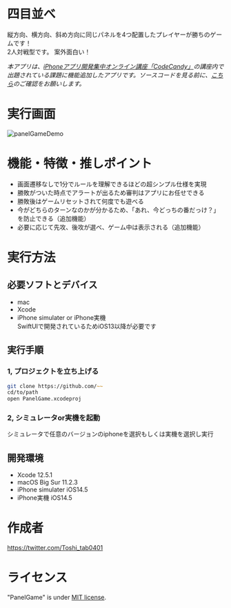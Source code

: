 # 四目並べ

縦方向、横方向、斜め方向に同じパネルを4つ配置したプレイヤーが勝ちのゲームです！  
2人対戦型です。
案外面白い！

*本アプリは、[iPhoneアプリ開発集中オンライン講座「CodeCandy」](https://code-candy.com/p/ios)の講座内で出題されている課題に機能追加したアプリです。ソースコードを見る前に、[こちら](https://code-candy.com/courses/ios/lectures/33267857)のご確認をお願いします。*

# 実行画面
![panelGameDemo](https://user-images.githubusercontent.com/80573353/127998407-e46a45e3-5b2a-4cdd-ac18-c9415aaaa148.GIF)

# 機能・特徴・推しポイント
- 画面遷移なしで1分でルールを理解できるほどの超シンプル仕様を実現
- 勝敗がついた時点でアラートが出るため審判はアプリにお任せできる
- 勝敗後はゲームリセットされて何度でも遊べる
- 今がどちらのターンなのかが分かるため、「あれ、今どっちの番だっけ？」を防止できる（追加機能）
- 必要に応じて先攻、後攻が選べ、ゲーム中は表示される（追加機能）


# 実行方法
## 必要ソフトとデバイス
- mac
- Xcode
- iPhone simulater or iPhone実機<br>
SwiftUIで開発されているためiOS13以降が必要です

## 実行手順
### 1, プロジェクトを立ち上げる
```zsh
git clone https://github.com/~~
cd/to/path
open PanelGame.xcodeproj
```
### 2, シミュレータor実機を起動　
シミュレータで任意のバージョンのiphoneを選択もしくは実機を選択し実行

## 開発環境
- Xcode 12.5.1
- macOS Big Sur 11.2.3
- iPhone simulater iOS14.5
- iPhone実機 iOS14.5

# 作成者
https://twitter.com/Toshi_tab0401

# ライセンス
"PanelGame" is under [MIT license](https://en.wikipedia.org/wiki/MIT_License).
